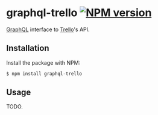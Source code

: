# graphql-trello [![NPM version](http://img.shields.io/npm/v/graphql-trello.svg?style=flat-square)](https://www.npmjs.org/package/graphql-trello)

[GraphQL](http://graphql.org) interface to [Trello](https://trello.com)'s API.

## Installation

Install the package with NPM:

```bash
$ npm install graphql-trello
```

## Usage

TODO.
